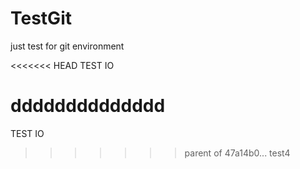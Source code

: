 # TestGit
just test for git environment


<<<<<<< HEAD
TEST IO

dddddddddddddd
=======
TEST IO
>>>>>>> parent of 47a14b0... test4

